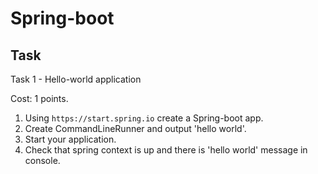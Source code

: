 # Spring-boot


## Task
Task 1 - Hello-world application

Cost: 1 points.

1. Using `https://start.spring.io` create a Spring-boot app.
2. Create CommandLineRunner and output 'hello world'.
3. Start your application.
4. Check that spring context is up and there is 'hello world' message in console.